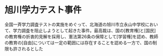 # 旭川学力テスト事件
 全国一斉学力調査テストの実施をめぐって、北海道の旭川市立永山中学校において、学力調査を阻止しようとして起きた事件。最高裁は、国の[教育権]と[国民]の教育権の折衷的見解を採用し、憲法第26条の保障として[学習権]を認め、教師の教育の[自由]については一定の範囲には存在することを認める一方で、国の制限も許されるとした
